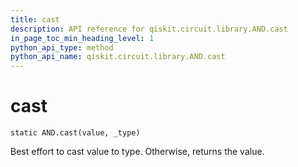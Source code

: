 ```yaml
---
title: cast
description: API reference for qiskit.circuit.library.AND.cast
in_page_toc_min_heading_level: 1
python_api_type: method
python_api_name: qiskit.circuit.library.AND.cast
---
```


# cast

<span id="qiskit.circuit.library.AND.cast" />

`static AND.cast(value, _type)`

Best effort to cast value to type. Otherwise, returns the value.

